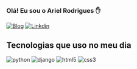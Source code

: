 ### Olá! Eu sou o Ariel Rodrigues ✋  

[![Blog](https://img.shields.io/badge/Instagram-E4405F?style=for-the-badge&logo=instagram&logoColor=white)](https://www.instagram.com/ariel.dzn/)
[![Linkdin](https://img.shields.io/badge/LinkedIn-0077B5?style=for-the-badge&logo=linkedin&logoColor=white)](https://www.linkedin.com/in/ariel-rodriguês-de-sousa-7265aa278/)



## Tecnologias que uso no meu dia
<div style="display: inline_block">
<img aling="center" alt="python" src="https://img.shields.io/badge/Python-14354C?style=for-the-badge&logo=python&logoColor=white">
<img aling="center" alt="django" src="https://img.shields.io/badge/Django-092E20?style=for-the-badge&logo=django&logoColor=white">
<img aling="center" alt="html5" src="https://img.shields.io/badge/HTML5-E34F26?style=for-the-badge&logo=html5&logoColor=white">
<img aling="center" alt="css3" src="https://img.shields.io/badge/CSS3-1572B6?style=for-the-badge&logo=css3&logoColor=white">
</div>
